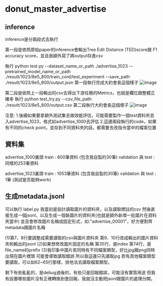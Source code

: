 # donut_master_advertise

## inference

inference是分兩段式去執行

第一段是依照原始paper的inference會輸出Tree Edit Distance (TED)score跟 F1 accuracy score，並且我額外寫了將output存進csv

執行 python test.py --dataset_name_or_path ./advertise_1023 --pretrained_model_name_or_path ./result/1023/8e5_800/train_cord/test_experiment --save_path ./result/1023/8e5_800/output.json
第一段執行完成大約會長這個樣子
![image](https://github.com/user-attachments/assets/798f04cf-56db-4819-8d2f-af2be484c149)


第二段是依照上一段輸出的csv去得出下游任務的Metrics，也就是欄位跟整體正確率
執行 python test_try.py --csv_file_path ./result/1023/8e5_800/output.csv
第二段執行大約會長這個樣子
![image](https://github.com/user-attachments/assets/986c94ba-0ba5-41fc-b56c-bb871b764fb0)


注意:
1.後續如果要拿額外測試集去做效能評估，可能需要製作一個test資料夾丟入advertise_1023，格式如advertise_1000去評估
2.這邊兩段執行的code，如果有不同的check point，並存到不同資料夾的話，都需要去改指令當中的檔案位置


## 資料集

advertise_1000裏頭
train : 800筆資料 (包含我自製的30筆)
validation 與 test : 同樣的253筆資料

advertise_1023裏頭
train : 1053筆資料 (包含我自製的30筆)
validation 與 test : 1筆 (測試是否能夠work)

## 生成metadata.jsonl

可以執行 label.py
我當初是設計讀取圖片的資料夾，以及讀取標註的csv
然後直接生成一個jsonl，以及生成一個裝圖片的資料夾(也就是額外新增一批圖片在資料夾當中)
並且會修改圖片名稱成固定形式，如:"advertise_00001"，好方便對齊metadata跟圖片名稱

(1)第7、8行要調整成需要讀取的csv與圖片資料夾
第9、10行改成輸出的圖片資料夾和輸出的jsonl
(2)如果想修改圖片固定的名稱
第35行，是index
第74行，是file_name的prefix
(3)我印象中圖片若同時有不同檔案類型，好比jpg跟png同時出現在圖片裡頭
可能會導致讀取錯誤
所以我這邊只先讀取jpg
若有其他檔案類型要讀取，可以如62~65行那樣，排他法去讀取檔案類型。

剩下有些亂亂的，是debug過後的，有些只是回報錯誤，可能沒有實質用途
但我有設置哪些圖片沒有正確轉換到會回報，我就沒主動把jsonl跟圖片的處理分開。
